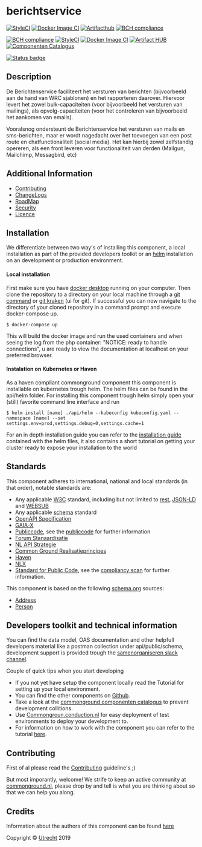 # berichtservice
[![StyleCI](https://github.styleci.io/repos/206144502/shield?branch=master)](https://github.styleci.io/repos/206144502?branch=master)
[![Docker Image CI](https://github.com/ConductionNL/berichtservice/workflows/Docker%20Image%20CI/badge.svg?branch=master)](https://github.com/ConductionNL/berichtservice/actions?query=workflow%3A"Docker+Image+CI")
[![Artifacthub](https://img.shields.io/endpoint?url=https://artifacthub.io/badge/repository/berichtenservice)](https://artifacthub.io/packages/helm/berichtenservice/berichtenservice)
[![BCH compliance](https://bettercodehub.com/edge/badge/ConductionNL/berichtservice?branch=master)](https://bettercodehub.com/)

[comment]: <> ([![FOSSA Status]&#40;https://app.fossa.com/api/projects/git%2Bgithub.com%2FConductionNL%2Fberichtservice.svg?type=shield&#41;]&#40;https://app.fossa.com/projects/git%2Bgithub.com%2FConductionNL%2Fberichtservice?ref=badge_shield&#41;)
[![BCH compliance](https://bettercodehub.com/edge/badge/ConductionNL/berichtservice?branch=master)](https://bettercodehub.com/results/ConductionNL/berichtservice)
[![StyleCI](https://github.styleci.io/repos/206144502/shield?branch=master)](https://github.styleci.io/repos/206144502)
[![Docker Image CI](https://github.com/ConductionNL/berichtservice/actions/workflows/dockerimage.yml/badge.svg)](https://github.com/ConductionNL/berichtservice/actions/workflows/dockerimage.yml)
[![Artifact HUB](https://img.shields.io/endpoint?url=https://artifacthub.io/badge/repository/berichtservice)](https://artifacthub.io/packages/helm/berichtservice/berichtservice)
[![Componenten Catalogus](https://img.shields.io/badge/vng--componentencatalogus-posted-green)](https://componentencatalogus.commonground.nl/componenten/30?)

[comment]: <> ([![codecov]&#40;https://codecov.io/gh/ConductionNL/berichtservice/branch/master/graph/badge.svg?token=UP5F3S1SVS&#41;]&#40;https://codecov.io/gh/ConductionNL/berichtservice&#41;)
[![Status badge](https://shields.api-test.nl/endpoint.svg?style=for-the-badge&url=https%3A//api-test.nl/api/v1/provider-latest-badge/0d7ac3f7-52e1-477b-9aee-d871a4b793f6/)](https://api-test.nl/server/4/1222a5b4-7faa-433b-8bdd-d0bc0fd9f829/0d7ac3f7-52e1-477b-9aee-d871a4b793f6/latest/)


Description
----
De Berichtenservice faciliteert het versturen van berichten (bijvoorbeeld aan de hand van WRC sjablonen) en het rapporteren daarover. Hiervoor levert het zowel bulk-capaciteiten (voor bijvoorbeeld het versturen van mailings), als opvolg-capaciteiten (voor het controleren van bijvoorbeeld het aankomen van emails).

Vooralsnog ondersteunt de Berichtenservice het versturen van mails en sms-berichten, maar er wordt nagedacht over het toevoegen van een post route en chatfunctionaliteit (social media). Het kan hierbij zowel zelfstandig opereren, als een front leveren voor functionaliteit van derden (Mailgun, Mailchimp, Messagbird, etc)

Additional Information
----

- [Contributing](CONTRIBUTING.md)
- [ChangeLogs](CHANGELOG.md)
- [RoadMap](ROADMAP.md)
- [Security](SECURITY.md)
- [Licence](LICENSE.md)


Installation
----
We differentiate between two way's of installing this component, a local installation as part of the provided developers toolkit or an [helm](https://helm.sh/) installation on an development or production environment.

#### Local installation
First make sure you have [docker desktop](https://www.docker.com/products/docker-desktop) running on your computer. Then clone the repository to a directory on your local machine through a [git command](https://github.com/git-guides/git-clone) or [git kraken](https://www.gitkraken.com) (ui for git). If successful you can now navigate to the directory of your cloned repository in a command prompt and execute docker-compose up.
```CLI
$ docker-compose up
```
This will build the docker image and run the used containers and when seeing the log from the php container: "NOTICE: ready to handle connections", u are ready to view the documentation at localhost on your preferred browser.

#### Instalation on Kubernetes or Haven
As a haven compliant commonground component this component is installable on kubernetes trough helm. The helm files can be found in the api/helm folder. For installing this component trough helm simply open your (still) favorite command line interface and run
```CLI
$ helm install [name] ./api/helm --kubeconfig kubeconfig.yaml --namespace [name] --set settings.env=prod,settings.debug=0,settings.cache=1
```
For an in depth installation guide you can refer to the [installation guide](/api/helm) contained with the helm files, it also contains a short tutorial on getting your cluster ready to expose your installation to the world

Standards
----

This component adheres to international, national and local standards (in that order), notable standards are:

- Any applicable [W3C](https://www.w3.org) standard, including but not limited to [rest](https://www.w3.org/2001/sw/wiki/REST), [JSON-LD](https://www.w3.org/TR/json-ld11/) and [WEBSUB](https://www.w3.org/TR/websub/)
- Any applicable [schema](https://schema.org/) standard
- [OpenAPI Specification](https://github.com/OAI/OpenAPI-Specification/blob/master/versions/3.0.0.md)
- [GAIA-X](https://www.data-infrastructure.eu/GAIAX/Navigation/EN/Home/home.html)
- [Publiccode](https://docs.italia.it/italia/developers-italia/publiccodeyml-en/en/master/index.html), see the [publiccode](api/public/schema/publiccode.yaml) for further information
- [Forum Stanaardisatie](https://www.forumstandaardisatie.nl/open-standaarden)
- [NL API Strategie](https://docs.geostandaarden.nl/api/API-Strategie/)
- [Common Ground Realisatieprincipes](https://componentencatalogus.commonground.nl/20190130_-_Common_Ground_-_Realisatieprincipes.pdf)
- [Haven](https://haven.commonground.nl/docs/de-standaard)
- [NLX](https://docs.nlx.io/understanding-the-basics/introduction)
- [Standard for Public Code](https://standard.publiccode.net/), see the [compliancy scan](publiccode.md) for further information.

This component is based on the following [schema.org](https://schema.org) sources:
- [Address](https://schema.org/PostalAddress)
- [Person](https://schema.org/Person)

Developers toolkit and technical information
----
You can find the data model, OAS documentation and other helpfull developers material like a  postman collection under api/public/schema, development support is provided trough the [samenorganiseren slack channel](https://join.slack.com/t/samenorganiseren/shared_invite/zt-dex1d7sk-wy11sKYWCF0qQYjJHSMW5Q).

Couple of quick tips when you start developing
- If you not yet have setup the component locally read the Tutorial for setting up your local environment.
- You can find the other components on [Github](https://github.com/ConductionNL).
- Take a look at the [commonground componenten catalogus](https://componentencatalogus.commonground.nl/componenten?) to prevent development collitions.
- Use [Commongroun.conduction.nl](https://commonground.conduction.nl/) for easy deployment of test environments to deploy your development to.
- For information on how to work with the component you can refer to the tutorial [here](TUTORIAL.md).


Contributing
----
First of al please read the [Contributing](CONTRIBUTING.md) guideline's ;)

But most imporantly, welcome! We strife to keep an active community at [commonground.nl](https://commonground.nl/), please drop by and tell is what you are thinking about so that we can help you along.


Credits
----
Information about the authors of this component can be found [here](AUTHORS.md)

Copyright © [Utrecht](https://www.utrecht.nl/) 2019
